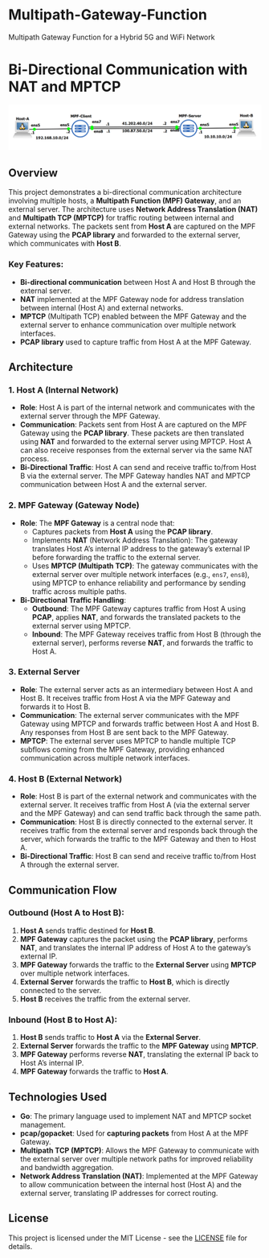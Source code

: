 # Multipath-Gateway-Function
Multipath Gateway Function for a Hybrid 5G and WiFi Network
# Bi-Directional Communication with NAT and MPTCP

![Architecture Overview](./GNS-setup.png)


## Overview
This project demonstrates a bi-directional communication architecture involving multiple hosts, a **Multipath Function (MPF) Gateway**, and an external server. The architecture uses **Network Address Translation (NAT)** and **Multipath TCP (MPTCP)** for traffic routing between internal and external networks. The packets sent from **Host A** are captured on the MPF Gateway using the **PCAP library** and forwarded to the external server, which communicates with **Host B**.

### Key Features:
- **Bi-directional communication** between Host A and Host B through the external server.
- **NAT** implemented at the MPF Gateway node for address translation between internal (Host A) and external networks.
- **MPTCP** (Multipath TCP) enabled between the MPF Gateway and the external server to enhance communication over multiple network interfaces.
- **PCAP library** used to capture traffic from Host A at the MPF Gateway.

## Architecture

### 1. Host A (Internal Network)
- **Role**: Host A is part of the internal network and communicates with the external server through the MPF Gateway.
- **Communication**: Packets sent from Host A are captured on the MPF Gateway using the **PCAP library**. These packets are then translated using **NAT** and forwarded to the external server using MPTCP. Host A can also receive responses from the external server via the same NAT process.
- **Bi-Directional Traffic**: Host A can send and receive traffic to/from Host B via the external server. The MPF Gateway handles NAT and MPTCP communication between Host A and the external server.

### 2. MPF Gateway (Gateway Node)
- **Role**: The **MPF Gateway** is a central node that:
  - Captures packets from **Host A** using the **PCAP library**.
  - Implements **NAT** (Network Address Translation): The gateway translates Host A’s internal IP address to the gateway’s external IP before forwarding the traffic to the external server.
  - Uses **MPTCP (Multipath TCP)**: The gateway communicates with the external server over multiple network interfaces (e.g., `ens7`, `ens8`), using MPTCP to enhance reliability and performance by sending traffic across multiple paths.
- **Bi-Directional Traffic Handling**:
  - **Outbound**: The MPF Gateway captures traffic from Host A using **PCAP**, applies **NAT**, and forwards the translated packets to the external server using MPTCP.
  - **Inbound**: The MPF Gateway receives traffic from Host B (through the external server), performs reverse **NAT**, and forwards the traffic to Host A.

### 3. External Server
- **Role**: The external server acts as an intermediary between Host A and Host B. It receives traffic from Host A via the MPF Gateway and forwards it to Host B.
- **Communication**: The external server communicates with the MPF Gateway using MPTCP and forwards traffic between Host A and Host B. Any responses from Host B are sent back to the MPF Gateway.
- **MPTCP**: The external server uses MPTCP to handle multiple TCP subflows coming from the MPF Gateway, providing enhanced communication across multiple network interfaces.

### 4. Host B (External Network)
- **Role**: Host B is part of the external network and communicates with the external server. It receives traffic from Host A (via the external server and the MPF Gateway) and can send traffic back through the same path.
- **Communication**: Host B is directly connected to the external server. It receives traffic from the external server and responds back through the server, which forwards the traffic to the MPF Gateway and then to Host A.
- **Bi-Directional Traffic**: Host B can send and receive traffic to/from Host A through the external server.

## Communication Flow
### Outbound (Host A to Host B):
1. **Host A** sends traffic destined for **Host B**.
2. **MPF Gateway** captures the packet using the **PCAP library**, performs **NAT**, and translates the internal IP address of Host A to the gateway’s external IP.
3. **MPF Gateway** forwards the traffic to the **External Server** using **MPTCP** over multiple network interfaces.
4. **External Server** forwards the traffic to **Host B**, which is directly connected to the server.
5. **Host B** receives the traffic from the external server.

### Inbound (Host B to Host A):
1. **Host B** sends traffic to **Host A** via the **External Server**.
2. **External Server** forwards the traffic to the **MPF Gateway** using **MPTCP**.
3. **MPF Gateway** performs reverse **NAT**, translating the external IP back to Host A’s internal IP.
4. **MPF Gateway** forwards the traffic to **Host A**.

## Technologies Used
- **Go**: The primary language used to implement NAT and MPTCP socket management.
- **pcap/gopacket**: Used for **capturing packets** from Host A at the MPF Gateway.
- **Multipath TCP (MPTCP)**: Allows the MPF Gateway to communicate with the external server over multiple network paths for improved reliability and bandwidth aggregation.
- **Network Address Translation (NAT)**: Implemented at the MPF Gateway to allow communication between the internal host (Host A) and the external server, translating IP addresses for correct routing.

## License
This project is licensed under the MIT License - see the [LICENSE](LICENSE) file for details.


